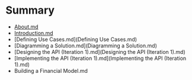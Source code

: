 # Summary

* [About.md](About.md)
* [Introduction.md](Introduction.md)
* [Defining Use Cases.md](Defining Use Cases.md)
* [Diagramming a Solution.md](Diagramming a Solution.md)
* [Designing the API (Iteration 1).md](Designing the API (Iteration 1).md)
* [Implementing the API (Iteration 1).md](Implementing the API (Iteration 1).md)
* Building a Financial Model.md

